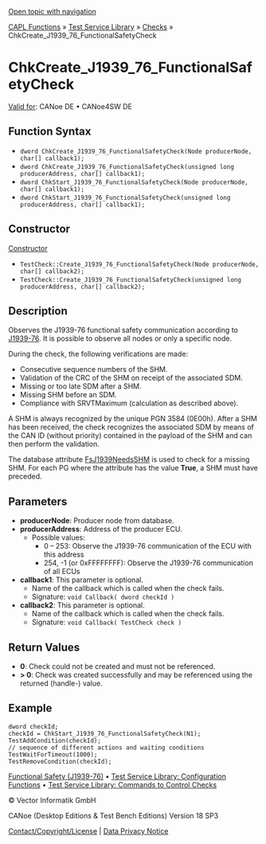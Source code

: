 [Open topic with navigation](../../../../../CANoeDEFamily.htm#Topics/CAPLFunctions/Test/Functions/CAPLfunctionChkCreateJ193976FunctionalSafetyCheck.md)

[CAPL Functions](../../CAPLfunctions.md) » [Test Service Library](../CAPLfunctionsTSLOverview.md) » [Checks](../CAPLfunctionsTSLCheckOverview.md) » ChkCreate_J1939_76_FunctionalSafetyCheck

# ChkCreate_J1939_76_FunctionalSafetyCheck

[Valid for](../../../Shared/FeatureAvailability.md): CANoe DE • CANoe4SW DE

## Function Syntax

- `dword ChkCreate_J1939_76_FunctionalSafetyCheck(Node producerNode, char[] callback1);`
- `dword ChkCreate_J1939_76_FunctionalSafetyCheck(unsigned long producerAddress, char[] callback1);`
- `dword ChkStart_J1939_76_FunctionalSafetyCheck(Node producerNode, char[] callback1);`
- `dword ChkStart_J1939_76_FunctionalSafetyCheck(unsigned long producerAddress, char[] callback1);`

## Constructor

[Constructor](../../../Shared/CAPL/General/ClassesAndObjects.md)

- `TestCheck::Create_J1939_76_FunctionalSafetyCheck(Node producerNode, char[] callback2);`
- `TestCheck::Create_J1939_76_FunctionalSafetyCheck(unsigned long producerAddress, char[] callback2);`

## Description

Observes the J1939-76 functional safety communication according to [J1939-76](../../../CANoeCANalyzer/J1939/j1939basics/j1939FunctionalSafety.md). It is possible to observe all nodes or only a specific node.

During the check, the following verifications are made:

- Consecutive sequence numbers of the SHM.
- Validation of the CRC of the SHM on receipt of the associated SDM.
- Missing or too late SDM after a SHM.
- Missing SHM before an SDM.
- Compliance with SRVTMaximum (calculation as described above).

A SHM is always recognized by the unique PGN 3584 (0E00h). After a SHM has been received, the check recognizes the associated SDM by means of the CAN ID (without priority) contained in the payload of the SHM and can then perform the validation.

The database attribute [FsJ1939NeedsSHM](../../../CANoeCANalyzer/J1939/j1939basics/j1939CanDbAttributes.md) is used to check for a missing SHM. For each PG where the attribute has the value **True**, a SHM must have preceded.

## Parameters

- **producerNode**: Producer node from database.
- **producerAddress**: Address of the producer ECU.
  - Possible values:
    - 0 – 253: Observe the J1939-76 communication of the ECU with this address
    - 254, -1 (or 0xFFFFFFFF): Observe the J1939-76 communication of all ECUs
- **callback1**: This parameter is optional.
  - Name of the callback which is called when the check fails.
  - Signature: `void Callback( dword checkId )`
- **callback2**: This parameter is optional.
  - Name of the callback which is called when the check fails.
  - Signature: `void Callback( TestCheck check )`

## Return Values

- **0**: Check could not be created and must not be referenced.
- **> 0**: Check was created successfully and may be referenced using the returned (handle-) value.

## Example

```plaintext
dword checkId;
checkId = ChkStart_J1939_76_FunctionalSafetyCheck(N1);
TestAddCondition(checkId);
// sequence of different actions and waiting conditions
TestWaitForTimeout(1000);
TestRemoveCondition(checkId);
```

[Functional Safety (J1939-76)](../../../CANoeCANalyzer/J1939/j1939basics/j1939FunctionalSafety.md) • [Test Service Library: Configuration Functions](../CAPLfunctionsTSLConfigurationFunctions.md) • [Test Service Library: Commands to Control Checks](../CAPLfunctionsTSLCheckControlCommands.md)

© Vector Informatik GmbH

CANoe (Desktop Editions & Test Bench Editions) Version 18 SP3

[Contact/Copyright/License](../../../Shared/ContactCopyrightLicense.md) | [Data Privacy Notice](https://www.vector.com/int/en/company/get-info/privacy-policy/)